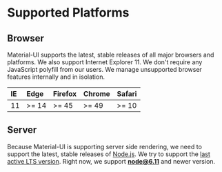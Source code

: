 # Supported Platforms

## Browser

Material-UI supports the latest, stable releases of all major browsers and platforms.
We also support Internet Explorer 11.
We don't require any JavaScript polyfill from our users. We manage unsupported browser features internally and in isolation.

| IE    | Edge   | Firefox | Chrome | Safari |
|:------|:-------|:--------|:-------|:-------|
| 11    | >= 14  | >= 45   | >= 49  | >= 10  |

## Server

Because Material-UI is supporting server side rendering, we need to support the latest, stable releases of [Node.js](https://github.com/nodejs/node).
We try to support the [last active LTS version](https://github.com/nodejs/LTS#lts-schedule1). Right now, we support **node@6.11** and newer version.
